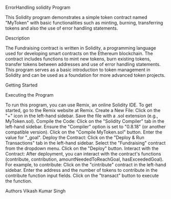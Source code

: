 ErrorHandling solidity Program

This Solidity program demonstrates a simple token contract named "MyToken" with basic functionalities such as minting, burning, transferring tokens and also the use of error handling statements.


Description

The Fundraising contract is written in Solidity, a programming language used for developing smart contracts on the Ethereum blockchain. The contract includes functions to mint new tokens, burn existing tokens, transfer tokens between addresses and use of error handling statements. This program serves as a basic introduction to token management in Solidity and can be used as a foundation for more advanced token projects.


Getting Started

Executing the Program

To run this program, you can use Remix, an online Solidity IDE. To get started, go to the Remix website at Remix.
Create a New File:
Click on the "+" icon in the left-hand sidebar.
Save the file with a .sol extension (e.g., MyToken.sol).
Compile the Code:
Click on the "Solidity Compiler" tab in the left-hand sidebar.
Ensure the "Compiler" option is set to "0.8.18" (or another compatible version).
Click on the "Compile MyToken.sol" button.
Enter the value for "_goal".
Deploy the Contract:
Click on the "Deploy & Run Transactions" tab in the left-hand sidebar.
Select the "Fundraising" contract from the dropdown menu.
Click on the "Deploy" button.
Interact with the Contract:
After deployment, you can interact with the contract's functions (contribute, contribution, amountNeededToReachGoal, hasExceededGoal).
For example, to contribute:
Click on the "cintribute" contract in the left-hand sidebar.
Enter the address and the number of tokens to contribute in the contribute function input fields.
Click on the "transact" button to execute the function.


Authors
Vikash Kumar Singh




